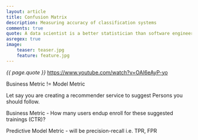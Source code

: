 ```yaml
---
layout: article
title: Confusion Matrix
description: Measuring accuracy of classification systems
comments: true
quote: A data scientist is a better statistician than software engineers and a better software engineer than statisticians
asregex: true
image:
    teaser: teaser.jpg
    feature: feature.jpg
---
```


<i>{{ page.quote }}</i>
https://www.youtube.com/watch?v=OAl6eAyP-yo

Business Metric != Model Metric

Let say you are creating a recommender service to suggest Persons you should follow.

Business Metric - How many users endup enroll for these suggested trainings (CTR)?

Predictive Model Metric - will be precision-recall i.e. TPR, FPR